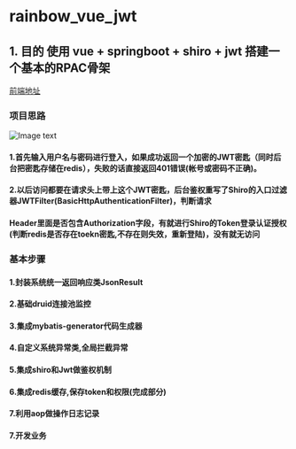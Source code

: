 # rainbow_vue_jwt

## 1. 目的 使用 vue + springboot + shiro + jwt 搭建一个基本的RPAC骨架
 [前端地址](https://github.com/makePromise/rainbow_vue)
 
### 项目思路
![Image text](https://github.com/makePromise/rainbow_vue/blob/master/src/assets/jwt.jpg)
#### 1.首先输入用户名与密码进行登入，如果成功返回一个加密的JWT密匙（同时后台把密匙存储在redis），失败的话直接返回401错误(帐号或密码不正确)。
#### 2.以后访问都要在请求头上带上这个JWT密匙，后台鉴权重写了Shiro的入口过滤器JWTFilter(BasicHttpAuthenticationFilter)，判断请求
#### Header里面是否包含Authorization字段，有就进行Shiro的Token登录认证授权(判断redis是否存在toekn密匙,不存在则失效，重新登陆)，没有就无访问

### 基本步骤
   
#### 1.封装系统统一返回响应类JsonResult  
#### 2.基础druid连接池监控
#### 3.集成mybatis-generator代码生成器
#### 4.自定义系统异常类,全局拦截异常
#### 5.集成shiro和Jwt做鉴权机制
#### 6.集成redis缓存,保存token和权限(完成部分)
#### 7.利用aop做操作日志记录
#### 7.开发业务
